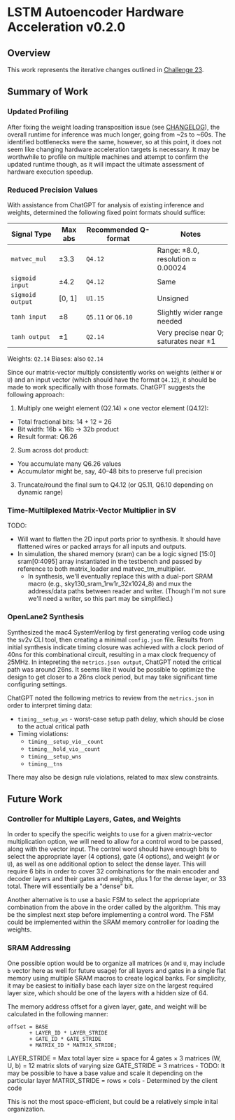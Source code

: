# LSTM Autoencoder Hardware Acceleration v0.2.0

## Overview

This work represents the iterative changes outlined in [Challenge 23](../challenge-23/README.md).

## Summary of Work

### Updated Profiling

After fixing the weight loading transposition issue (see [CHANGELOG](./docs/CHANGELOG.md)), the overall runtime for inference was much longer, going from ~2s to ~60s. The identified bottlenecks were the same, however, so at this point, it does not seem like changing hardware acceleration targets is necessary. It may be worthwhile to profile on multiple machines and attempt to confirm the updated runtime though, as it will impact the ultimate assessment of hardware execution speedup.

### Reduced Precision Values

With assistance from ChatGPT for analysis of existing inference and weights, determined the following fixed point formats should suffice:

| Signal Type      | Max abs | Recommended Q-format | Notes                                  |
| ---------------- | ------- | -------------------- | -------------------------------------- |
| `matvec_mul`     | ±3.3    | `Q4.12`              | Range: ±8.0, resolution ≈ 0.00024      |
| `sigmoid input`  | ±4.2    | `Q4.12`              | Same                                   |
| `sigmoid output` | \[0, 1] | `U1.15`              | Unsigned                               |
| `tanh input`     | ±8      | `Q5.11` or `Q6.10`   | Slightly wider range needed            |
| `tanh output`    | ±1      | `Q2.14`              | Very precise near 0; saturates near ±1 |

Weights: `Q2.14`
Biases: also `Q2.14`

Since our matrix-vector multiply consistently works on weights (either `W` or `U`) and an input vector (which should have the format `Q4.12`), it should be made to work specifically with those formats. ChatGPT suggests the following approach:

1. Multiply one weight element (Q2.14) × one vector element (Q4.12):
  - Total fractional bits: 14 + 12 = 26
  - Bit width: 16b × 16b → 32b product
  - Result format: Q6.26

2. Sum across dot product:
  - You accumulate many Q6.26 values
  - Accumulator might be, say, 40–48 bits to preserve full precision

3. Truncate/round the final sum to Q4.12 (or Q5.11, Q6.10 depending on dynamic range)

### Time-Multilplexed Matrix-Vector Multiplier in SV

TODO:
- Will want to flatten the 2D input ports prior to synthesis. It should have flattened wires or packed arrays for all inputs and outputs.
- In simulation, the shared memory (sram) can be a logic signed [15:0] sram[0:4095] array instantiated in the testbench and passed by reference to both matrix_loader and matvec_tm_multiplier.
  - In synthesis, we'll eventually replace this with a dual-port SRAM macro (e.g., sky130_sram_1rw1r_32x1024_8) and mux the address/data paths between reader and writer. (Though I'm not sure we'll need a writer, so this part may be simplified.)

### OpenLane2 Synthesis

Synthesized the mac4 SystemVerilog by first generating verilog code using the sv2v CLI tool, then creating a minimal `config.json` file. Results from initial synthesis indicate timing closure was achieved with a clock period of 40ns for this combinational circuit, resulting in a max clock frequency of 25MHz. In intepreting the `metrics.json output`, ChatGPT noted the critical path was around 26ns. It seems like it would be possible to optimize the design to get closer to a 26ns clock period, but may take significant time configuring settings.

ChatGPT noted the following metrics to review from the `metrics.json` in order to interpret timing data:
- `timing__setup_ws` - worst-case setup path delay, which should be close to the actual critical path
- Timing violations:
  - `timing__setup_vio__count`
  - `timing__hold_vio__count`
  - `timing__setup_wns`
  - `timing__tns`

There may also be design rule violations, related to max slew constraints.

## Future Work

### Controller for Multiple Layers, Gates, and Weights

In order to specify the specific weights to use for a given matrix-vector multiplication option, we will need to allow for a control word to be passed, along with the vector input. The control word should have enough bits to select the appropriate layer (4 options), gate (4 options), and weight (`W` or `U`), as well as one additional option to select the dense layer. This will require 6 bits in order to cover 32 combinations for the main encoder and decoder layers and their gates and weights, plus 1 for the dense layer, or 33 total. There will essentially be a "dense" bit.

Another alternative is to use a basic FSM to select the appriopriate combination from the above in the order called by the algorithm. This may be the simplest next step before implementing a control word. The FSM could be implemented within the SRAM memory controller for loading the weights.

### SRAM Addressing

One possible option would be to organize all matrices (`W` and `U`, may include `b` vector here as well for future usage) for all layers and gates in a single flat memory using multiple SRAM macros to create logical banks. For simplicity, it may be easiest to initially base each layer size on the largest required layer size, which should be one of the layers with a hidden size of 64.

The memory address offset for a given layer, gate, and weight will be calculated in the following manner:
```
offset = BASE 
       + LAYER_ID * LAYER_STRIDE 
       + GATE_ID * GATE_STRIDE 
       + MATRIX_ID * MATRIX_STRIDE;
```

LAYER_STRIDE = Max total layer size = space for 4 gates × 3 matrices (W, U, b) = 12 matrix slots of varying size
GATE_STRIDE = 3 matrices - TODO: It may be possible to have a base value and scale it depending on the particular layer
MATRIX_STRIDE = rows × cols - Determined by the client code

This is not the most space-efficient, but could be a relatively simple inital organization.
